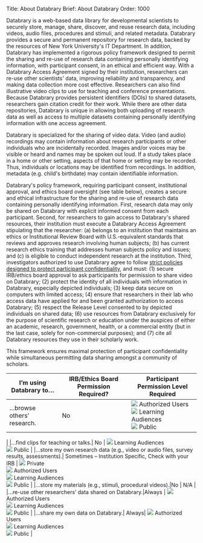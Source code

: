 Title: About Databrary
Brief: About Databrary
Order: 1000

Databrary is a web-based data library for developmental scientists to securely store, manage, share, discover, and reuse research data, including videos, audio files, procedures and stimuli, and related metadata. Databrary provides a secure and permanent repository for research data, backed by the resources of New York University's IT Department. In addition, Databrary has implemented a rigorous policy framework designed to permit the sharing and re-use of research data containing personally identifying information, with participant consent, in an ethical and efficient way. With a Databrary Access Agreement signed by their institution, researchers can re-use other scientists' data, improving reliability and transparency, and making data collection more cost effective. Researchers can also find illustrative video clips to use for teaching and conference presentations. Because Databrary provides persistent identifiers (DOIs) to shared datasets, researchers gain citation credit for their work. While there are other data repositories, Databrary is unique in allowing both uploading of research data as well as access to multiple datasets containing personally identifying information with one access agreement.

Databrary is specialized for the sharing of video data. Video (and audio) recordings may contain information about research participants or other individuals who are incidentally recorded. Images and/or voices may be visible or heard and names may be spoken out loud. If a study takes place in a home or other setting, aspects of that home or setting may be recorded. Thus, individuals or locations may be identified from recordings. In addition, metadata (e.g. child's birthdate) may contain identifiable information.

Databrary's policy framework, requiring participant consent, institutional approval, and ethics board oversight (see table below), creates a secure and ethical infrastructure for the sharing and re-use of research data containing personally identifying information. First, research data may only be shared on Databrary with explicit informed consent from each participant. Second, for researchers to gain access to Databrary's shared resources, their institution must execute a Databrary Access Agreement stipulating that the researcher: (a) belongs to an institution that maintains an ethics or Institutional Review Board with U.S.-equivalent standards that reviews and approves research involving human subjects; (b) has current research ethics training that addresses human subjects policy and issues; and (c) is eligible to conduct independent research at the institution. Third, investigators authorized to use Databrary agree to follow [strict policies designed to protect participant confidentiality](https://www.databrary.org/resources/policies/responsibilities/investigators.html), and must: (1) secure IRB/ethics board approval to ask participants for permission to share video on Databrary; (2) protect the identity of all individuals with information in Databrary, especially depicted individuals; (3) keep data secure on computers with limited access; (4) ensure that researchers in their lab who access data have applied for and been granted authorization to access Databrary; (5) respect the Release Level consented to by depicted individuals on shared data; (6) use resources from Databrary exclusively for the purpose of scientific research or education under the auspices of either an academic, research, government, health, or a commercial entity (but in the last case, solely for non-commercial purposes); and (7) cite all Databrary resources they use in their scholarly work.

This framework ensures maximal protection of participant confidentiality while simultaneous permitting data sharing amongst a community of scholars.

|I’m using Databrary to…| IRB/Ethics Board Permission Required? | Participant Permission Level Required |
|------|---------------|--------------------------------------------------------|
|…browse others’ research.| No | <img src="https://nyu.databrary.org/web/icons/release/shared.svg"> <span>Authorized Users</span> <br /><img src="https://nyu.databrary.org/web/icons/release/excerpts.svg"> <span>Learning Audiences</span><br /><img src="https://nyu.databrary.org/web/icons/release/public.svg"> <span>Public</span>
|
|…find clips for teaching or talks.| No | <img src="https://nyu.databrary.org/web/icons/release/excerpts.svg"> <span>Learning Audiences</span><br /><img src="https://nyu.databrary.org/web/icons/release/public.svg"> <span>Public</span>
|
|…store my own research data (e.g., video or audio files, survey results, assessments).| Sometimes – Institution Specific, Check with your IRB | <img src="https://nyu.databrary.org/web/icons/release/private.svg"> <span>Private</span> <br /><img src="https://nyu.databrary.org/web/icons/release/shared.svg"> <span>Authorized Users</span> <br /><img src="https://nyu.databrary.org/web/icons/release/excerpts.svg"> <span>Learning Audiences</span><br /><img src="https://nyu.databrary.org/web/icons/release/public.svg"> <span>Public</span>
|
|…store  my materials (e.g., stimuli, procedural videos).|No | N/A
|
|…re-use other researchers’ data shared on Databrary.|Always | <img src="https://nyu.databrary.org/web/icons/release/shared.svg"> <span>Authorized Users</span> <br /><img src="https://nyu.databrary.org/web/icons/release/excerpts.svg"> <span>Learning Audiences</span><br /><img src="https://nyu.databrary.org/web/icons/release/public.svg"> <span>Public</span>
|
|…share my own data on Databrary.| Always| <img src="https://nyu.databrary.org/web/icons/release/shared.svg"> <span>Authorized Users</span> <br /><img src="https://nyu.databrary.org/web/icons/release/excerpts.svg"> <span>Learning Audiences</span><br /><img src="https://nyu.databrary.org/web/icons/release/public.svg"> <span>Public</span>
|